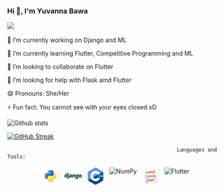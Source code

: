 ### Hi 👋, I'm Yuvanna Bawa
![](https://visitor-badge.laobi.icu/badge?page_id=YB73.YB73)


🔭 I’m currently working on Django and ML

🌱 I’m currently learning Flutter, Competitive Programming and ML

👯 I’m looking to collaborate on Flutter 

🤔 I’m looking for help with Flask amd Flutter 

😄 Pronouns: She/Her

⚡ Fun fact: You cannot see with your eyes closed xD

![Github stats](https://github-readme-stats.vercel.app/api?username=YB73&theme=radical)


[![GitHub Streak](https://github-readme-streak-stats.herokuapp.com/?user=YB73&theme=radical&fire=purple&ring=purple)](https://git.io/streak-stats)

                                                           Languages and Tools:
<p align="center">
<img src="https://raw.githubusercontent.com/github/explore/80688e429a7d4ef2fca1e82350fe8e3517d3494d/topics/python/python.png" alt="Python" height="40" style="vertical-align:top; margin:4px">
<img src="https://raw.githubusercontent.com/github/explore/80688e429a7d4ef2fca1e82350fe8e3517d3494d/topics/django/django.png" alt="Django" height="40" style="vertical-align:top; margin:4px">
<img src="https://raw.githubusercontent.com/github/explore/80688e429a7d4ef2fca1e82350fe8e3517d3494d/topics/cpp/cpp.png" alt="C++" height="40" style="vertical-align:top; margin:4px">
  <img src="https://raw.githubusercontent.com/numpy/numpy/7e7f4adab814b223f7f917369a72757cd28b10cb/branding/icons/numpylogo.svg" alt="NumPy" height="40" style="vertical-align:top; margin:4px">
  <img src="https://github.com/raghavTinker/raghavTinker/blob/main/Logos/jupyter.png?raw=true" alt="Jupyter Notebook" height="40" style="vertical-align:top; margin:4px">
  <img src="https://raw.githubusercontent.com/flutter/website/master/src/_assets/image/flutter-lockup-bg.jpg" alt="Flutter" height="40" style="vertical-align:top; margin:4px">
</p>


